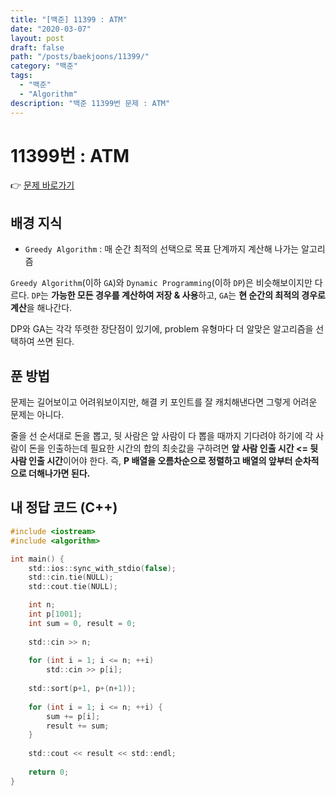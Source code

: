 ```yaml
---
title: "[백준] 11399 : ATM"
date: "2020-03-07"
layout: post
draft: false
path: "/posts/baekjoons/11399/"
category: "백준"
tags:
  - "백준"
  - "Algorithm"
description: "백준 11399번 문제 : ATM"
---
```


# 11399번 : ATM

👉 [문제 바로가기](https://www.acmicpc.net/problem/11399)



## 배경 지식
- `Greedy Algorithm` : 매 순간 최적의 선택으로 목표 단계까지 계산해 나가는 알고리즘

`Greedy Algorithm`(이하 `GA`)와 `Dynamic Programming`(이하 `DP`)은 비슷해보이지만 다르다. `DP`는 **가능한 모든 경우를 계산하여 저장 & 사용**하고, `GA`는 **현 순간의 최적의 경우로 계산**을 해나간다.

DP와 GA는 각각 뚜렷한 장단점이 있기에, problem 유형마다 더 알맞은 알고리즘을 선택하여 쓰면 된다.




## 푼 방법
문제는 길어보이고 어려워보이지만, 해결 키 포인트를 잘 캐치해낸다면 그렇게 어려운 문제는 아니다.

줄을 선 순서대로 돈을 뽑고, 뒷 사람은 앞 사람이 다 뽑을 때까지 기다려야 하기에 각 사람이 돈을 인출하는데 필요한 시간의 합의 최솟값을 구하려면 **앞 사람 인출 시간 <= 뒷 사람 인출 시간**이어야 한다. 즉, **P 배열을 오름차순으로 정렬하고 배열의 앞부터 순차적으로 더해나가면 된다.**






## 내 정답 코드 (C++)

~~~c
#include <iostream>
#include <algorithm>

int main() {
	std::ios::sync_with_stdio(false);
	std::cin.tie(NULL); 
	std::cout.tie(NULL);

	int n;
	int p[1001];
	int sum = 0, result = 0;
	
	std::cin >> n;
	
	for (int i = 1; i <= n; ++i)
		std::cin >> p[i];
	
	std::sort(p+1, p+(n+1));
	
	for (int i = 1; i <= n; ++i) {
		sum += p[i];
		result += sum;
	}
	
	std::cout << result << std::endl;
    
	return 0;
}
~~~
